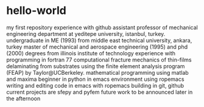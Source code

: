 # hello-world
my first repository experience with github
assistant professor of mechanical engineering department at yeditepe university, istanbul, turkey.
undergraduate in ME (1993) from middle east technical university, ankara, turkey
master of mechanical and aerospace engineering (1995) and phd (2000) degrees from illinois institute of technology
experience with programming in fortran 77
computational fracture mechanics of thin-films delaminating from substrates using the finite element analysis program (FEAP) by Taylor@UCBerkeley.
mathematical programming using matlab and maxima
beginner in python in emacs environment using ropemacs
writing and editing code in emacs with ropemacs
building in git, github
current projects are sfepy and pyfem
future work to be announced
later in the afternoon

